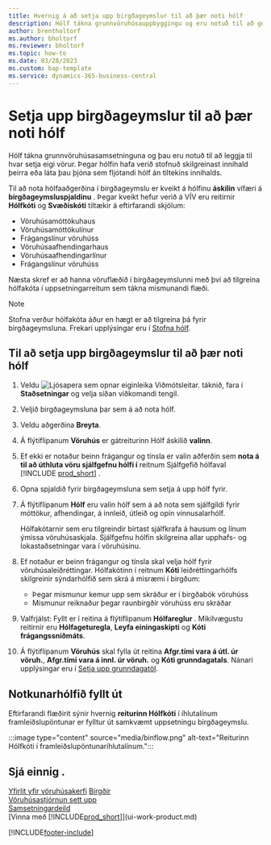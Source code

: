 ```yaml
---
title: Hvernig á að setja upp birgðageymslur til að þær noti hólf
description: Hólf tákna grunnvöruhúsauppbyggingu og eru notuð til að gera tillögur að staðsetningu vöru.
author: brentholtorf
ms.author: bholtorf
ms.reviewer: bholtorf
ms.topic: how-to
ms.date: 03/28/2023
ms.custom: bap-template
ms.service: dynamics-365-business-central
---
```


# <a name="set-up-locations-to-use-bins"></a>Setja upp birgðageymslur til að þær noti hólf

Hólf tákna grunnvöruhúsasamsetninguna og þau eru notuð til að leggja til hvar setja eigi vörur. Þegar hólfin hafa verið stofnuð skilgreinast innihald þeirra eða láta þau þjóna sem fljótandi hólf án tiltekins innihalds.

Til að nota hólfaaðgerðina í birgðageymslu er kveikt á hólfinu **áskilin** vífæri á **birgðageymsluspjaldinu** . Þegar kveikt hefur verið á VÍV eru reitirnir **Hólfkóti** og **Svæðiskóti** tiltækir á eftirfarandi skjölum:

* Vöruhúsamóttökuhaus
* Vöruhúsamóttökulínur
* Frágangslínur vöruhúss
* Vöruhúsaafhendingarhaus
* Vöruhúsaafhendingarlínur
* Frágangslínur vöruhúss

Næsta skref er að hanna vöruflæðið í birgðageymslunni með því að tilgreina hólfakóta í uppsetningarreitum sem tákna mismunandi flæði.  

> [!NOTE]  
> Stofna verður hólfakóta áður en hægt er að tilgreina þá fyrir birgðageymsluna. Frekari upplýsingar eru í [Stofna hólf](warehouse-how-to-create-individual-bins.md).  

## <a name="to-set-up-a-location-to-use-bins"></a>Til að setja upp birgðageymslur til að þær noti hólf

1. Veldu ![Ljósapera sem opnar eiginleika Viðmótsleitar.](media/ui-search/search_small.png "Segðu mér hvað þú vilt gera") táknið, fara í **Staðsetningar** og velja síðan viðkomandi tengil.  
2. Veljið birgðageymsluna þar sem á að nota hólf.  
3. Veldu aðgerðina **Breyta**.  
4. Á flýtiflipanum **Vöruhús** er gátreiturinn Hólf áskilið **valinn**.  
5. Ef ekki er notaður beinn frágangur og tínsla er valin aðferðin sem **nota á til að úthluta vöru sjálfgefnu hólfi í** reitnum Sjálfgefið hólfaval [!INCLUDE [prod_short](includes/prod_short.md)] .  
6. Opna spjaldið fyrir birgðageymsluna sem setja á upp hólf fyrir.
7. Á flýtiflipanum **Hólf** eru valin hólf sem á að nota sem sjálfgildi fyrir móttökur, afhendingar, á innleið, útleið og opin vinnusalarhólf.  

    Hólfakótarnir sem eru tilgreindir birtast sjálfkrafa á hausum og línum ýmissa vöruhúsaskjala. Sjálfgefnu hólfin skilgreina allar upphafs- og lokastaðsetningar vara í vöruhúsinu.  
8. Ef notaður er beinn frágangur og tínsla skal velja hólf fyrir vöruhúsaleiðréttingar. Hólfakótinn í reitnum **Kóti** leiðréttingarhólfs skilgreinir sýndarhólfið sem skrá á misræmi í birgðum:

    * Þegar mismunur kemur upp sem skráður er í birgðabók vöruhúss
    * Mismunur reiknaður þegar raunbirgðir vöruhúss eru skráðar  
9. Valfrjálst: Fyllt er í reitina á flýtiflipanum **Hólfareglur** . Mikilvægustu reitirnir eru **Hólfageturegla**, **Leyfa einingaskipti** og **Kóti frágangssniðmáts**.  
10. Á flýtiflipanum **Vöruhús** skal fylla út reitina **Afgr.tími vara á útl. úr vöruh.**, **Afgr.tími vara á innl. úr vöruh.** og **Kóti grunndagatals**. Nánari upplýsingar eru í [Setja upp grunndagatöl](across-how-to-assign-base-calendars.md).

## <a name="fill-in-the-consumption-bin"></a>Notkunarhólfið fyllt út

Eftirfarandi flæðirit sýnir hvernig **reiturinn Hólfkóti** í íhlutalínum framleiðslupöntunar er fylltur út samkvæmt uppsetningu birgðageymslu.

:::image type="content" source="media/binflow.png" alt-text="Reiturinn Hólfkóti í framleiðslupöntunaríhlutalínum.":::

## <a name="see-also"></a>Sjá einnig .

[Yfirlit yfir vöruhúsakerfi](design-details-warehouse-management.md)
[Birgðir](inventory-manage-inventory.md)  
[Vöruhúsastjórnun sett upp](warehouse-setup-warehouse.md)  
[Samsetningardeild](assembly-assemble-items.md)  
[Vinna með [!INCLUDE[prod_short](includes/prod_short.md)]](ui-work-product.md)

[!INCLUDE[footer-include](includes/footer-banner.md)]
